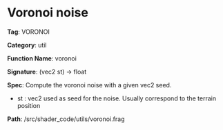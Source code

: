 # Voronoi noise

**Tag**: VORONOI

**Category**: util

**Function Name**: voronoi

**Signature**: (vec2 st) -> float

**Spec**: Compute the voronoi noise with a given vec2 seed.

- st : vec2 used as seed for the noise. Usually correspond to the terrain position



**Path**: /src/shader_code/utils/voronoi.frag

